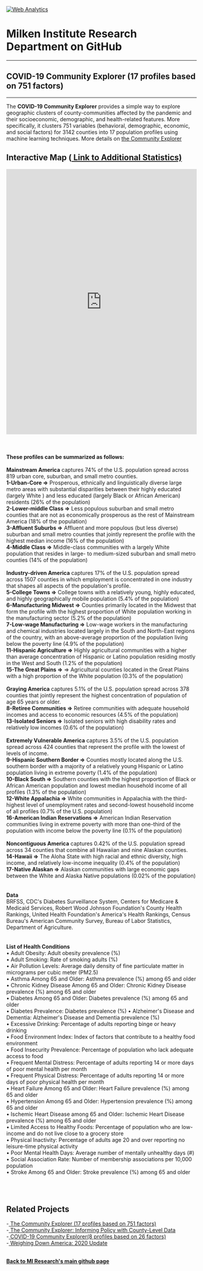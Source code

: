 <br><br>
<head><!-- Global site tag (gtag.js) - Google Analytics -->
<script async src="https://www.googletagmanager.com/gtag/js?id=UA-166686264-2"></script>
<script>
  window.dataLayer = window.dataLayer || [];
  function gtag(){dataLayer.push(arguments);}
  gtag('js', new Date());

  gtag('config', 'UA-166686264-2');
</script>

<!-- Default Statcounter code for covid 19
https://miresearch.github.io/COVID19-Community-Explorer/ -->
<script type="text/javascript">
var sc_project=12731277; 
var sc_invisible=1; 
var sc_security="206367cf"; 
</script>
<script type="text/javascript"
src="https://www.statcounter.com/counter/counter.js"
async></script>
<noscript><div class="statcounter"><a title="Web Analytics"
href="https://statcounter.com/" target="_blank"><img
class="statcounter"
src="https://c.statcounter.com/12731277/0/206367cf/1/"
alt="Web Analytics"
referrerPolicy="no-referrer-when-downgrade"></a></div></noscript>
<!-- End of Statcounter Code -->

<meta name="twitter:title" content="COVID-19 Explorer">  
<meta name="twitter:description" content="The COVID-19 Community Explorer provides a simple way to explore geographic clusters of communities affected by the pandemic and their socioeconomic, demographic, and health-related features.">
<meta name="twitter:image" content="https://claudelopez.com/wp-content/uploads/2022/04/Screenshot-2022-04-19-132327.png">
<meta name="twitter:card" content="summary_large_image">

<meta property="og:title" content="COVID-19 Explorer">
<meta property="og:description" content="The COVID-19 Community Explorer provides a simple way to explore geographic clusters of communities affected by the pandemic and their socioeconomic, demographic, and health-related features">
<meta property="og:image" content="https://claudelopez.com/wp-content/uploads/2022/04/Screenshot-2022-04-19-132327.png">
<meta property="og:image:url" content="https://claudelopez.com/wp-content/uploads/2022/04/Screenshot-2022-04-19-132327.png">
<meta property="og:image:secure_url" content="https://claudelopez.com/wp-content/uploads/2022/04/Screenshot-2022-04-19-132327.png">
<meta property="og:url" content="https://miresearch.github.io/COVID19-Community-Explorer/">

</head>

<H1><b>Milken Institute Research Department on GitHub </b></H1><Hr>

<H2><b> COVID-19 Community Explorer (17 profiles based on 751 factors)</b> </H2> <Hr>
The <b>COVID-19 Community Explorer</b> provides a simple way to explore geographic clusters of county-communities affected by the pandemic and their socioeconomic, demographic, and health-related features. More specifically, it clusters 751 variables (behavioral, demographic, economic, and social factors) for 3142 counties into 17 population profiles using machine learning techniques. More details on <a href="https://miresearch.github.io/Community-Explorer/" target="_blank"> the Community Explorer </a> <br>


<H2>Interactive Map  (<a href="https://miresearch.github.io/COVID19-Community-Explorer-distributions/" target="_blank">  Link to Additional Statistics)</a> </H2>

<center><iframe src="https://public.tableau.com/views/Covid-19Explorer17Profiles_16473914887940/ProfileInfo2?:showVizHome=no&:embed=true" width="100%" height="700" frameborder="0"></iframe></center>

<br>
<br>
<Bh>
  
 <br>
<b>These profiles can be summarized as follows:</b>
<br>
<br><b>Mainstream America</B> captures 74% of the U.S. population spread across 819 urban core, suburban, and small metro counties.
<br><b>1-Urban-Core =></b> Prosperous, ethnically and linguistically diverse large metro areas with substantial disparities between their highly educated (largely White ) and less educated (largely Black or African American) residents (26% of the population)
<br><b>2-Lower-middle Class  =></b> Less populous suburban and small metro counties that are not as economically prosperous as the rest of Mainstream America (18% of the population)
<br><b>3-Affluent Suburbs =></b> Affluent and more populous (but less diverse) suburban and small metro counties that jointly represent the profile with the highest median income (16% of the population)
<br><b>4-Middle Class =></b> Middle-class communities with a largely White population that resides in large- to medium-sized suburban and small metro counties (14% of the population)
<br>
<br><b>Industry-driven America</B> captures 17% of the U.S. population spread across 1507 counties in which employment is concentrated in one industry that shapes all aspects of the population's profile.
<br><b>5-College Towns =></b> College towns with a relatively young, highly educated, and highly geographically mobile population (5.4% of the population)
<br><b>6-Manufacturing Midwest =></b> Counties primarily located in the Midwest that form the profile with the highest proportion of White population working in the manufacturing sector (5.2% of the population) 
<br><b>7-Low-wage Manufacturing =></b> Low-wage workers in the manufacturing and chemical industries located largely in the South and North-East regions of the country, with an above-average proportion of the population living below the poverty line (4.9% of the population)
<br><b>11-Hispanic Agriculture =></b> Highly agricultural communities with a higher than average concentration of Hispanic or Latino population residing mostly in the West and South (1.2% of the population)
<br><b>15-The Great Plains =></b> => Agricultural counties located in the Great Plains with a high proportion of the White population (0.3% of the population)
<br>
<br><b>Graying America</B> captures 5.1% of the U.S. population spread across 378 counties that jointly represent the highest concentration of population of age 65 years or older. 
<br><b>8-Retiree Communities =></b> Retiree communities with adequate household incomes and access to economic resources (4.5% of the population) 
<br><b>13-Isolated Seniors =></b> Isolated seniors with high disability rates and relatively low incomes (0.6% of the population)
<br>
<br><b>Extremely Vulnerable America</B> captures 3.5% of the U.S. population spread across 424 counties that represent the profile with the lowest of levels of income.
<br><b>9-Hispanic Southern Border =></b> Counties mostly located along the U.S. southern border with a majority of a relatively young Hispanic or Latino population living in extreme poverty (1.4% of the population)
<br><b>10-Black South =></b> Southern counties with the highest proportion of Black or African American population and lowest median household income of all profiles (1.3% of the population)
<br><b>12-White Appalachia =></b> White communities in Appalachia with the third-highest level of unemployment rates and second-lowest household income of all profiles (0.7% of the U.S. population)
<br><b>16-American Indian Reservations =></b> American Indian Reservation communities living in extreme poverty with more than one-third of the population with income below the poverty line (0.1% of the population)
<br>
<br><b>Noncontiguous America</B> captures 0.42% of the U.S. population spread across 34 counties that combine all Hawaiian and nine Alaskan counties.
<br><b>14-Hawaii =></b> The Aloha State with high racial and ethnic diversity, high income, and relatively low-income inequality (0.4% of the population)
<br><b>17-Native Alaskan =></b> Alaskan communities with large economic gaps between the White and Alaska Native populations (0.02% of the population)
 
<br><br>
<Bh>
<b>Data</b><br>
BRFSS, CDC's Diabetes Surveillance System, Centers for Medicare & Medicaid Services, Robert Wood Johnson Foundation's County Health Rankings, United Health Foundation's America's Health Rankings, Census Bureau's American Community Survey, Bureau of Labor Statistics, Department of Agriculture. <br>
<br> <br>
<b>List of Health Conditions</b><br>
•	Adult Obesity: Adult obesity prevalence (%)<br>
•	Adult Smoking: Rate of smoking adults (%)<br>
•	Air Pollution Levels: Average daily density of fine particulate matter in micrograms per cubic meter (PM2.5)<br>
•	Asthma Among 65 and Older: Asthma prevalence (%) among 65 and older<br>
•	Chronic Kidney Disease Among 65 and Older: Chronic Kidney Disease prevalence (%) among 65 and older<br>
•	Diabetes Among 65 and Older: Diabetes prevalence (%) among 65 and older<br>
•	Diabetes Prevalence: Diabetes prevalence (%) •	Alzheimer's Disease and Dementia: Alzheimer's Disease and Dementia prevalence (%) <br>
•	Excessive Drinking: Percentage of adults reporting binge or heavy drinking<br>
•	Food Environment Index: Index of factors that contribute to a healthy food environment<br>
•	Food Insecurity Prevalence: Percentage of population who lack adequate access to food<br>
•	Frequent Mental Distress: Percentage of adults reporting 14 or more days of poor mental health per month<br>
•	Frequent Physical Distress: Percentage of adults reporting 14 or more days of poor physical health per month<br>
•	Heart Failure Among 65 and Older: Heart Failure prevalence (%) among 65 and older<br>
•	Hypertension Among 65 and Older: Hypertension prevalence (%) among 65 and older <br>
•	Ischemic Heart Disease among 65 and Older: Ischemic Heart Disease prevalence (%) among 65 and older<br>
•	Limited Access to Healthy Foods: Percentage of population who are low-income and do not live close to a grocery store<br>
•	Physical Inactivity: Percentage of adults age 20 and over reporting no leisure-time physical activity<br>
•	Poor Mental Health Days: Average number of mentally unhealthy days (#)<br>
•	Social Association Rate: Number of membership associations per 10,000 population<br>
•	Stroke Among 65 and Older: Stroke prevalence (%) among 65 and older<br>

<br><br>
<H2>Related Projects </H2>
-<a href="https://miresearch.github.io/Community-Explorer/" target="_blank"> The Community Explorer (17 profiles based on 751 factors) </a> <br>
-<a href="https://milkeninstitute.org/sites/default/files/reports-pdf/Community%20Explorer.pdf" target="_blank"> The Community Explorer: Informing Policy with County-Level Data </a> <br>
-<a href="https://miresearch.github.io/COVID-19-Community-Explorer-8profiles/" target="_blank"> COVID-19 Community Explorer(8 profiles based on 26 factors)</a> <br>
-<a href="https://milkeninstitute.org/reports/weighing-down-america-2020-update" target="_blank"> Weighing Down America: 2020 Update</a><br>
<Br>
  
<a href=" https://miresearch.github.io/About/" target="_blank"> <b>Back to MI Research's main github page</b>  </a>


